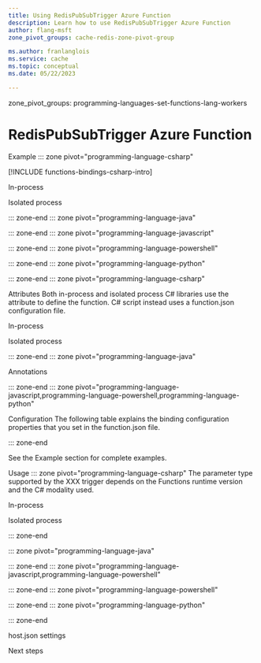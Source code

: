 ```yaml
---
title: Using RedisPubSubTrigger Azure Function
description: Learn how to use RedisPubSubTrigger Azure Function
author: flang-msft
zone_pivot_groups: cache-redis-zone-pivot-group

ms.author: franlanglois
ms.service: cache
ms.topic: conceptual
ms.date: 05/22/2023

---
```


zone_pivot_groups: programming-languages-set-functions-lang-workers

# RedisPubSubTrigger Azure Function
<!--Intro info goes here-->
Example
::: zone pivot="programming-language-csharp"

<!--Optional intro text goes here, followed by the C# modes include.-->
[!INCLUDE functions-bindings-csharp-intro]

In-process
<!--Content and samples from the C# tab in ##Examples go here.-->
Isolated process
<!--add a link to the extension-specific code example in this repo: https://github.com/Azure/azure-functions-dotnet-worker/blob/main/samples/Extensions/ as in the following example: :::code language="csharp" source="~/azure-functions-dotnet-worker/samples/Extensions/EventGrid/EventGridFunction.cs" range="35-49"::: -->
::: zone-end ::: zone pivot="programming-language-java"

<!--Content and samples from the Java tab in ##Examples go here.-->
::: zone-end
::: zone pivot="programming-language-javascript"

<!--Content and samples from the JavaScript tab in ##Examples go here.-->
::: zone-end
::: zone pivot="programming-language-powershell"

<!--Content and samples from the PowerShell tab in ##Examples go here.-->
::: zone-end
::: zone pivot="programming-language-python"

<!--Content and samples from the Python tab in ##Examples go here.-->
::: zone-end
::: zone pivot="programming-language-csharp"

Attributes
Both in-process and isolated process C# libraries use the <!--attribute API here--> attribute to define the function. C# script instead uses a function.json configuration file.

<!-- If the attribute's constructor takes parameters, you'll need to include a table like this, where the values are from the original table in the Configuration section: The attribute's constructor takes the following parameters: |Parameter | Description| |---------|----------------------| |**Parameter1** |Description 1| |**Parameter2** | Description 2| -->
In-process
<!--C# attribute information for the trigger from ## Attributes and annotations goes here, with intro sentence.-->
Isolated process
<!-- C# attribute information for the trigger goes here with an intro sentence. Use a code link like the following to show the method definition: :::code language="csharp" source="~/azure-functions-dotnet-worker/samples/Extensions/EventGrid/EventGridFunction.cs" range="13-16"::: -->
::: zone-end
::: zone pivot="programming-language-java"

Annotations
<!-- Equivalent values for the annotation parameters in Java.-->
::: zone-end
::: zone pivot="programming-language-javascript,programming-language-powershell,programming-language-python"

Configuration
The following table explains the binding configuration properties that you set in the function.json file.

<!-- this get more complex when you support the Python v2 model. --> <!-- suggestion |function.json property |Description| |---------|---------| | **type** | Required - must be set to `eventGridTrigger`. | | **direction** | Required - must be set to `in`. | | **name** | Required - the variable name used in function code for the parameter that receives the event data. | -->
::: zone-end

See the Example section for complete examples.

Usage
::: zone pivot="programming-language-csharp"
The parameter type supported by the XXX trigger depends on the Functions runtime version and the C# modality used.

In-process
<!--Any usage information specific to in-process, including types. -->
Isolated process
<!--Any usage information specific to isolated worker process, including types. -->
::: zone-end

<!--Any of the below pivots can be combined if the usage info is identical.-->
::: zone pivot="programming-language-java"

<!--Any usage information from the Java tab in ## Usage. -->
::: zone-end
::: zone pivot="programming-language-javascript,programming-language-powershell"

<!--Any usage information from the JavaScript tab in ## Usage. -->
::: zone-end
::: zone pivot="programming-language-powershell"

<!--Any usage information from the PowerShell tab in ## Usage. -->
::: zone-end
::: zone pivot="programming-language-python"

<!--Any usage information from the Python tab in ## Usage. -->
::: zone-end

<!---## Extra sections Put any sections with content that doesn't fit into the above section headings down here. -->
host.json settings
<!-- Some bindings don't have this section. If yours doesn't, please remove this section. -->
Next steps
<!--At least one next step link.-->